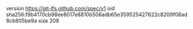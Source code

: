 version https://git-lfs.github.com/spec/v1
oid sha256:f9b4170cb98ee8017e8810b506adb65e359525427622c8209f08ad8cb805be9a
size 208

